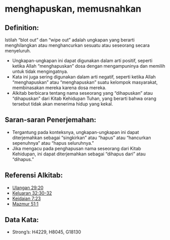 # menghapuskan, memusnahkan

## Definition:

Istilah “blot out” dan “wipe out” adalah ungkapan yang berarti menghilangkan atau menghancurkan sesuatu atau seseorang secara menyeluruh.

* Ungkapan-ungkapan ini dapat digunakan dalam arti positif, seperti ketika Allah “menghapuskan” dosa dengan mengampuninya dan memilih untuk tidak mengingatnya.
* Kata ini juga sering digunakan dalam arti negatif, seperti ketika Allah “menghapuskan” atau “menghapuskan” suatu kelompok masyarakat, membinasakan mereka karena dosa mereka.
* Alkitab berbicara tentang nama seseorang yang “dihapuskan” atau “dihapuskan” dari Kitab Kehidupan Tuhan, yang berarti bahwa orang tersebut tidak akan menerima hidup yang kekal.

## Saran-saran Penerjemahan:

* Tergantung pada konteksnya, ungkapan-ungkapan ini dapat diterjemahkan sebagai “singkirkan” atau “hapus” atau “hancurkan sepenuhnya” atau “hapus seluruhnya.”
* Jika mengacu pada penghapusan nama seseorang dari Kitab Kehidupan, ini dapat diterjemahkan sebagai “dihapus dari” atau “dihapus.”

## Referensi Alkitab:

* [Ulangan 29:20](rc://en/tn/help/deu/29/20)
* [Keluaran 32:30-32](rc://en/tn/help/exo/32/30)
* [Kejdaian 7:23](rc://en/tn/help/gen/07/23)
* [Mazmur 51:1](rc://en/tn/help/psa/051/01)

## Data Kata:

* Strong’s: H4229, H8045, G18130

